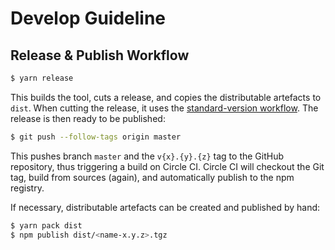 # Develop Guideline

## Release & Publish Workflow

```bash
$ yarn release
```

This builds the tool, cuts a release, and copies the distributable artefacts to `dist`.
When cutting the release, it uses the [standard-version workflow](https://github.com/conventional-changelog/standard-version).
The release is then ready to be published:

```bash
$ git push --follow-tags origin master
```

This pushes branch `master` and the `v{x}.{y}.{z}` tag to the GitHub repository, thus triggering a build on Circle CI.
Circle CI will checkout the Git tag, build from sources (again), and automatically publish to the npm registry.

If necessary, distributable artefacts can be created and published by hand:

```bash
$ yarn pack dist
$ npm publish dist/<name-x.y.z>.tgz
```

